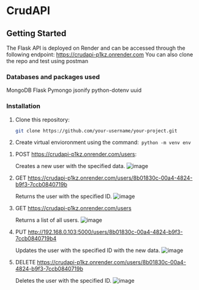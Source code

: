 # CrudAPI

## Getting Started

The Flask API is deployed on Render and can be accessed through the following endpoint: https://crudapi-p1kz.onrender.com
You can also clone the repo and test using postman

### Databases and packages used

MongoDB
Flask
Pymongo
jsonify
python-dotenv
uuid


### Installation

1. Clone this repository:
   ```sh
   git clone https://github.com/your-username/your-project.git
2. Create virtual envioronment using the command:``` python -m venv env```

1) POST https://crudapi-p1kz.onrender.com/users:
   
   Creates a new user with the specified data.
![image](https://github.com/abhishekgit03/CrudAPI/assets/92089364/4c14ba75-723a-4159-9d81-5fd3b5aea206)

3) GET  https://crudapi-p1kz.onrender.com/users/8b01830c-00a4-4824-b9f3-7ccb0840719b
   
   Returns the user with the specified ID.
![image](https://github.com/abhishekgit03/CrudAPI/assets/92089364/5e154c6d-d5d5-44a3-9ad1-3bf37f264579)

5) GET  https://crudapi-p1kz.onrender.com/users

   Returns a list of all users.
![image](https://github.com/abhishekgit03/CrudAPI/assets/92089364/ae81213d-af50-4060-ad37-c96ff611dde4)

7) PUT  http://192.168.0.103:5000/users/8b01830c-00a4-4824-b9f3-7ccb0840719b4

   Updates the user with the specified ID with the new data.
![image](https://github.com/abhishekgit03/CrudAPI/assets/92089364/16314078-adf7-48cf-a252-f160e38c267e)

9) DELETE https://crudapi-p1kz.onrender.com/users/8b01830c-00a4-4824-b9f3-7ccb0840719b

   Deletes the user with the specified ID.
![image](https://github.com/abhishekgit03/CrudAPI/assets/92089364/52a7de74-21c2-4f00-924e-7b1c9646272f)




